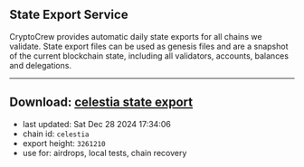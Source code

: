 ## State Export Service
CryptoCrew provides automatic daily state exports for all chains we validate. State export files can be used as genesis files and are a snapshot of the current blockchain state, including all validators, accounts, balances and delegations.

---
**Download: [celestia state export](https://dl-eu2.ccvalidators.com/SERVICE/celestia/celestia_export_3261210.json)**
---

- last updated: Sat Dec 28 2024 17:34:06
- chain id: `celestia`
- export height: `3261210`
- use for: airdrops, local tests, chain recovery
